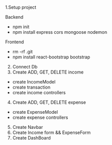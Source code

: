 1.Setup project

Backend

- npm init
- npm install express cors mongoose nodemon

Frontend

- rm -rf .git
- npm install react-bootstrap bootstrap

2. Connect Db
3. Create ADD, GET, DELETE income

- create IncomeModel
- create transaction
- create income controllers

4. Create ADD, GET, DELETE expense

- create ExpenseModel
- create expense controllers

5. Create Navbar
6. Create Income form && ExpenseForm
7. Create DashBoard
